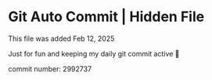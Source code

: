 # Git Auto Commit | Hidden File

This file was added Feb 12, 2025

Just for fun and keeping my daily git commit active 🤪

commit number: 2992737
